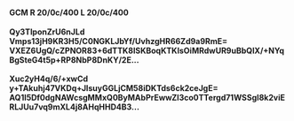 #### GCM R 20/0c/400 L 20/0c/400
**Qy3TIponZrU6nJLd**<br/>**Vmps13jH9KR3H5/C0NGKLJbYf/UvhzgHR66Zd9a9RmE=**<br/>**VXEZ6UgQ/cZPNOR83+6dTTK8lSKBoqKTKlsOiMRdwUR9uBbQIX/+NYqBgSteG4t5p+RP8NbP8DnKY/2E...**<br/><br/>
**Xuc2yH4q/6/+xwCd**<br/>**y+TAkuhj47VKDq+JIsuyGGLjCM58iDKTds6ck2ceJgE=**<br/>**AQ1I5Df0dgNAWcsgMMxQ0ByMAbPrEwwZI3co0TTergd71WSSgI8k2viERLJUu7vq9mXL4j8AHqHHD4B3...**